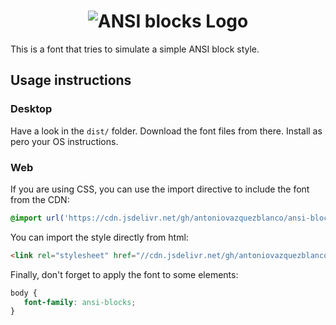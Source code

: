 <h1 align="center">
  <img src="dist/ansi-blocks.png" alt="ANSI blocks Logo" />
</h1>

This is a font that tries to simulate a simple ANSI block style.


## Usage instructions

### Desktop

Have a look in the `dist/` folder. Download the font files from there. Install as pero your OS instructions.

### Web

If you are using CSS, you can use the import directive to include the font from the CDN:
```css
@import url('https://cdn.jsdelivr.net/gh/antoniovazquezblanco/ansi-blocks-font/dist/ansi-blocks.min.css');
```

You can import the style directly from html:
```html
<link rel="stylesheet" href="//cdn.jsdelivr.net/gh/antoniovazquezblanco/ansi-blocks-font/dist/ansi-blocks.min.css" />
```

Finally, don't forget to apply the font to some elements:
```css
body {
   font-family: ansi-blocks;
}
```
